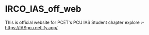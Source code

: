 # IRCO_IAS_off_web

This is official website for PCET's PCU IAS Student chapter
explore :- https://IASpcu.netlify.app/
